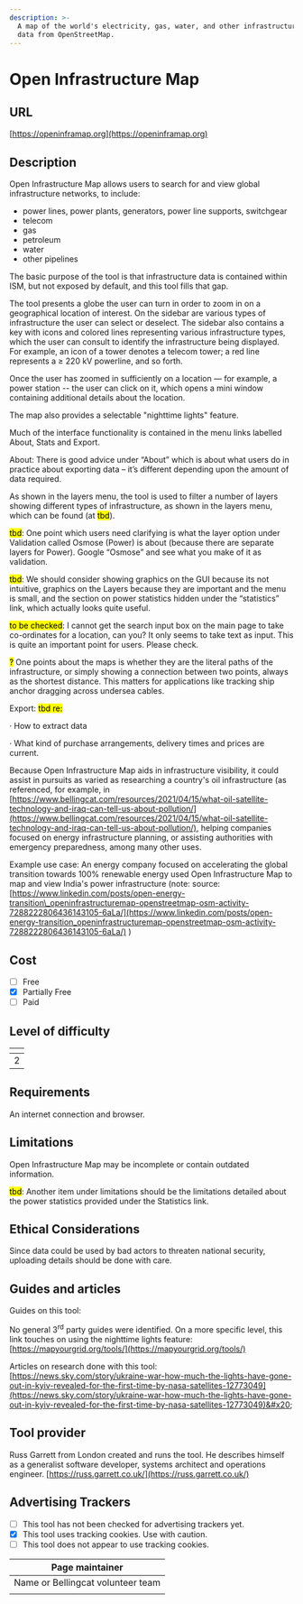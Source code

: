 ```yaml
---
description: >-
  A map of the world's electricity, gas, water, and other infrastructure, using
  data from OpenStreetMap.
---
```


# Open Infrastructure Map

## URL

[https://openinframap.org](https://openinframap.org)

## Description

Open Infrastructure Map allows users to search for and view global infrastructure networks, to include:

* power lines, power plants, generators, power line supports, switchgear
* telecom
* gas
* petroleum
* water
* other pipelines

The basic purpose of the tool is that infrastructure data is contained within ISM, but not exposed by default, and this tool fills that gap.

The tool presents a globe the user can turn in order to zoom in on a geographical location of interest.  On the sidebar are various types of infrastructure the user can select or deselect.  The sidebar also contains a key with icons and colored lines representing various infrastructure types, which the user can consult to identify the infrastructure being displayed. For example, an icon of a tower denotes a telecom tower; a red line represents a ≥ 220 kV powerline, and so forth. &#x20;

Once the user has zoomed in sufficiently on a location — for example, a power station -- the user can click on it, which opens a mini window containing additional details about the location.&#x20;

The map also provides a selectable "nighttime lights" feature.

Much of the interface functionality is contained in the menu links labelled About, Stats and Export.&#x20;

About: There is good advice under “About” which is about what users do in practice about exporting data – it’s different depending upon the amount of data required.

As shown in the layers menu, the tool is used to filter a number of layers showing different types of infrastructure, as shown in the layers menu, which can be found (at <mark style="color:$warning;">tbd</mark>). &#x20;

<mark style="color:$warning;">tbd</mark>: One point which users need clarifying is what the layer option under Validation called Osmose (Power) is about (because there are separate layers for Power). Google “Osmose” and see what you make of it as validation.

<mark style="color:$warning;">tbd</mark>: We should consider showing graphics on the GUI because its not intuitive, graphics on the Layers because they are important and the menu is small, and the section on power statistics hidden under the “statistics” link, which actually looks quite useful.

<mark style="color:$warning;">to be checked</mark>: I cannot get the search input box on the main page to take co-ordinates for a location, can you? It only seems to take text as input. This is quite an important point for users. Please check.

<mark style="color:$warning;">?</mark> One points about the maps is whether they are the literal paths of the infrastructure, or simply showing a connection between two points, always as the shortest distance. This matters for applications like tracking ship anchor dragging across undersea cables.

Export: <mark style="color:$warning;">tbd re:</mark>

·         How to extract data

·         What kind of purchase arrangements, delivery times and prices are current.

&#x20;Because Open Infrastructure Map aids in infrastructure visibility, it could assist in pursuits as varied as researching a country's oil infrastructure (as referenced, for example, in [https://www.bellingcat.com/resources/2021/04/15/what-oil-satellite-technology-and-iraq-can-tell-us-about-pollution/](https://www.bellingcat.com/resources/2021/04/15/what-oil-satellite-technology-and-iraq-can-tell-us-about-pollution/),  helping companies focused on energy infrastructure planning, or assisting authorities with emergency preparedness, among many other uses.

Example use case: An energy company focused on accelerating the global transition towards 100% renewable energy used Open Infrastructure Map to map and view India's power infrastructure (note: source: [https://www.linkedin.com/posts/open-energy-transition\_openinfrastructuremap-openstreetmap-osm-activity-7288222806436143105-6aLa/](https://www.linkedin.com/posts/open-energy-transition_openinfrastructuremap-openstreetmap-osm-activity-7288222806436143105-6aLa/) )

## Cost

* [ ] Free
* [x] Partially Free
* [ ] Paid

## Level of difficulty

<table><thead><tr><th data-type="rating" data-max="5"></th></tr></thead><tbody><tr><td>2</td></tr></tbody></table>

## Requirements

An internet connection and browser.

## Limitations

Open Infrastructure Map may be incomplete or contain outdated information.

<mark style="color:$warning;">tbd</mark>: Another item under limitations should be the limitations detailed about the power statistics provided under the Statistics link.

## Ethical Considerations

Since data could be used by bad actors to threaten national security, uploading details should be done with care.

## Guides and articles

Guides on this tool:

No general 3<sup>rd</sup> party guides were identified.  On a more specific level, this link touches on using the nighttime lights feature: [https://mapyourgrid.org/tools/](https://mapyourgrid.org/tools/)

Articles on research done with this tool: [https://news.sky.com/story/ukraine-war-how-much-the-lights-have-gone-out-in-kyiv-revealed-for-the-first-time-by-nasa-satellites-12773049](https://news.sky.com/story/ukraine-war-how-much-the-lights-have-gone-out-in-kyiv-revealed-for-the-first-time-by-nasa-satellites-12773049)&#x20;

## Tool provider

Russ Garrett from London created and runs the tool.  He describes himself as a generalist software developer, systems architect and operations engineer. [https://russ.garrett.co.uk/](https://russ.garrett.co.uk/)

## Advertising Trackers

* [ ] This tool has not been checked for advertising trackers yet.
* [x] This tool uses tracking cookies. Use with caution.
* [ ] This tool does not appear to use tracking cookies.

| Page maintainer                   |
| --------------------------------- |
| Name or Bellingcat volunteer team |
|                                   |
